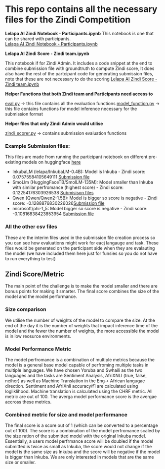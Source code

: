 # This repo contains all the necessary files for the Zindi Competition

**Lelapa AI Zindi Notebook - Participants.ipynb** 
This notebook is one that can be shared with participants.  
[Lelapa AI Zindi Notebook - Participants.ipynb](https://github.com/Lelapa-AI/zindi-inkuba-notebook/blob/main/Lelapa_AI_Zindi_Notebook_Participants.ipynb)

**Lelapa AI Zindi Score - Zindi team.ipynb**

This notebook if for Zindi Admin. It includes a code snippet at the end to combine submission file with groundtruth to compute Zindi score, It does also have the rest of the partcipant code for generating submission files, note that these are not necessary to do the scoring
[Lelapa AI Zindi Score - Zindi team.ipynb](https://github.com/Lelapa-AI/zindi-inkuba-notebook/blob/main/Lelapa_AI_Zindi_Score_Zindi_team.ipynb) 

**Helper Functions that both Zindi team and Participants need access to**

[eval.py](https://github.com/Lelapa-AI/zindi-inkuba-notebook/blob/main/eval.py) -> this file contains all the evaluation functions
[model_function.py](https://github.com/Lelapa-AI/zindi-inkuba-notebook/blob/main/model_function.py) -> this file contains functions for model inference necessary for the submission format

**Helper files that only Zindi Admin would utilise**

[zindi_scorer.py](https://github.com/Lelapa-AI/zindi-inkuba-notebook/blob/main/zindi_scorer.py) -> contains submission evaluation functions

### Example Submission files:

This files are made from running the participant notebook on different pre-existing models on huggingface
[here](https://github.com/Lelapa-AI/zindi-inkuba-notebook/tree/main/submission_1)

* InkubaLM (lelapa/InkubaLM-0.4B): Model is Inkuba - Zindi score: 0.07575584105649111 [Submission file]([https://github.com/Lelapa-AI/zindi-inkuba-notebook/tree/main/submission_1](https://github.com/Lelapa-AI/zindi-inkuba-notebook/blob/main/submission_1/submission_inkuba.csv))
* SmoLlm (HuggingFaceTB/SmolLM-135M): Model smaller than Inkuba with similar perfromance (highest score) - Zindi score: 0.12254176303926538 [Submisison files]([https://github.com/Lelapa-AI/zindi-inkuba-notebook/tree/main/submission_2](https://github.com/Lelapa-AI/zindi-inkuba-notebook/blob/main/submission_1/submission_smollm.csv))
* Qwen (Qwen/Qwen2-1.5B): Model is bigger so score is negative - Zindi score: -0.1288876830226026[Submission file](https://github.com/Lelapa-AI/zindi-inkuba-notebook/blob/main/submission_1/submission_qwen.csv)
* microsoft/phi-1_5: Model bigger so score is negative - Zindi score: -0.10816838423853954 [Submission file](https://github.com/Lelapa-AI/zindi-inkuba-notebook/blob/main/submission_1/submission_phi1p5.csv)

### All the other csv files
These are the interim files used in the submission file creation process so you can see how evaluations might work for eacj langauge and task. These files would be generated on the participant side when they are evalauting the model (we have included them here just for funsies so you do not have to run everything to test)

## Zindi Score/Metric
The main point of the challenge is to make the model smaller and there are bonus points for making it smarter. The final score combines the size of the model and the model performance. 

### Size comparison
We utilise the number of weights of the model to compare the size. At the end of the day it is the number of weights that impact inference time of the model and the fewer the number of weights, the more accessible the model is in low reosurce environments. 

### Model Performance Metric
The model perfromance is a combination of multiple metrics because the model is a general base model capable of perfroming multiple tasks in multiple languages. We have chosen Yoruba and Swhaili as the two languages and the tasks are Sentiment Analysis, AfriXNLI (true, false, neiher) as well as Machine Translation in the Eng-> African langugae direction. Sentiment and AfriXnli accuracy/f1 are calculated using logliklihood. Machine translation is calculated using the CHRF metric. All metric are out of 100. The averga model performance score is the avergae accross these metrics.

### Combined metric for size and model performance
The final score is a score out of 1 (which can be converted to a percentage out of 100). The score is a combination of the model perfromance scaled by the size ration of the submitted model with the original Inkuba model. Essentially, a users model perfrmance score will be doubled if the model submitted is twice as small as Inkuba, the score would not change if the model is the same size as Inkuba and the score will be negative if the model is bigger than Inkuba. We are only interested in models that are the same size or smaller. 

